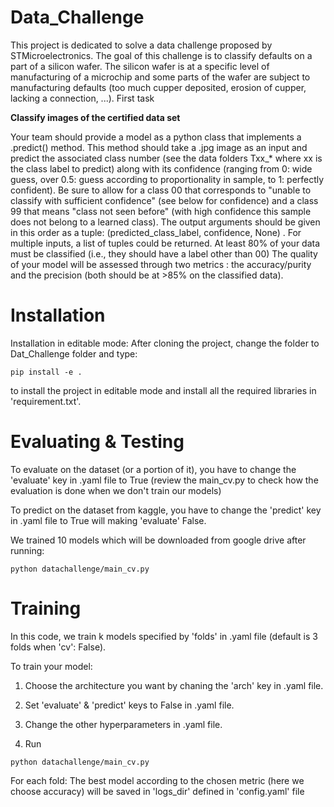 # Data_Challenge
This project is dedicated to solve a data challenge proposed by STMicroelectronics.
The goal of this challenge is to classify defaults on a part of a silicon wafer. The silicon wafer is at a specific level of manufacturing of a microchip and some parts of the wafer are subject to manufacturing defaults (too much cupper deposited, erosion of cupper, lacking a connection, ...).
First task

**Classify images of the certified data set**

Your team should provide a model as a python class that implements a  .predict()  method. This method should take a .jpg image as an input and predict the associated class number (see the data folders Txx_* where xx is the class label to predict) along with its confidence (ranging from 0: wide guess, over 0.5: guess according to proportionality in sample, to 1: perfectly confident). Be sure to allow for a class 00 that corresponds to "unable to classify with sufficient confidence" (see below for confidence) and a class 99 that means "class not seen before" (with high confidence this sample does not belong to a learned class). The output arguments should be given in this order as a tuple: (predicted_class_label, confidence, None)  .
For multiple inputs, a list of tuples could be returned.
At least 80% of your data must be classified (i.e., they should have a label other than 00)
The quality of your model will be assessed through two metrics : the accuracy/purity and the precision (both should be at >85% on the classified data).

# Installation
Installation in editable mode:
After cloning the project, change the folder to Dat_Challenge folder and type: 

```shell
pip install -e .
```

 to install the project in editable mode and install all the required libraries in 'requirement.txt'.


# Evaluating & Testing

To evaluate on the dataset (or a portion of it), you have to change the 'evaluate' key in .yaml file to True (review the main_cv.py to check how the evaluation is done when we don't train our models)

To predict on the dataset from kaggle, you have to change the 'predict' key in .yaml file to True will making 'evaluate' False.

We trained 10 models which will be downloaded from google drive after running:
```shell
python datachallenge/main_cv.py
```

# Training

In this code, we train k models specified by 'folds' in .yaml file (default is 3 folds when 'cv': False).

To train your model: 

1. Choose the architecture you want by chaning the 'arch' key in .yaml file.

2. Set 'evaluate' & 'predict' keys to False in .yaml file. 

3. Change the other hyperparameters in .yaml file.

4. Run 
```shell
python datachallenge/main_cv.py
```

For each fold:
The best model according to the chosen metric (here we choose accuracy) will be saved in 'logs_dir' defined in 'config.yaml' file 
